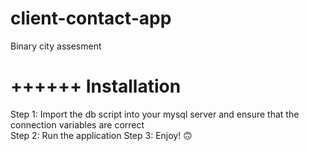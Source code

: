 # client-contact-app
Binary city assesment

# ++++++ Installation
Step 1: Import the db script into your mysql server and ensure that the connection variables are correct <br>
Step 2: Run the application
Step 3: Enjoy! 🙃
